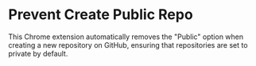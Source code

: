 # Prevent Create Public Repo

This Chrome extension automatically removes the "Public" option when creating a new repository on GitHub, ensuring that repositories are set to private by default.